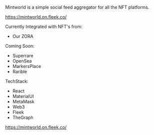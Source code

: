 Mintworld is a simple social feed aggregator for all the NFT platforms.

https://mintworld.on.fleek.co/

Currently Integrated with NFT's from:
- Our ZORA

Coming Soon:
- Superrare
- OpenSea
- MarkersPlace
- Rarible

TechStack:
- React
- MaterialUI
- MetaMask
- Web3
- Fleek
- TheGraph

https://mintworld.on.fleek.co/
